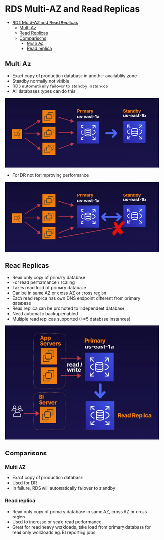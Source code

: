 # RDS Multi-AZ and Read Replicas

- [RDS Multi-AZ and Read Replicas](#rds-multi-az-and-read-replicas)
  - [Multi Az](#multi-az)
  - [Read Replicas](#read-replicas)
  - [Comparisons](#comparisons)
    - [Multi AZ](#multi-az-1)
    - [Read replica](#read-replica)

## Multi Az
- Exact copy of production database in another availablity zone
- Standby normally not visible
- RDS automatically failover to standby instances
- All databases types can do this


![RDS multi az](./rdsmultiaz.png)

- For DR not for improving performance

![RDS multi az not for performance](./rdsmultiaznotperformance.png)

## Read Replicas
- Read only copy of primary database
- For read performance / scaling
- Takes read load of primary database
- Can be in same AZ or cross AZ or cross region
- Each read replica has own DNS endpoint different from primary database
- Read replica can be promoted to independent database
- Need automatic backup enabled
- Multiple read replicas supported (<=5 database instances)

![RDS read replica](./readreplica.png)

## Comparisons
### Multi AZ
- Exact copy of production database
- Used for DR
- In failure, RDS will automatically failover to standby

### Read replica
- Read only copy of primary database in same AZ, cross AZ or cross region
- Used to increase or scale read performance
- Great for read heavy workloads, take load from primary database for read only workloads eg. BI reporting jobs
